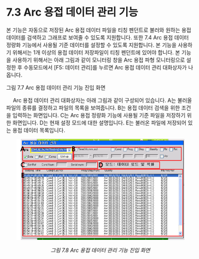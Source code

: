 ﻿# 7.3 Arc 용접 데이터 관리 기능

본 기능은 자동으로 저장된 Arc 용접 데이터 파일을 티칭 펜던트로 불러와 원하는 용접 데이터를 검색하고 그래프로 보여줄 수 있도록 지원합니다. 또한 7.4 Arc 용접 데이터 정량화 기능에서 사용될 기준 데이터를 설정할 수 있도록 지원합니다. 본 기능을 사용하기 위해서는 1개 이상의 용접 데이터 저장파일이 티칭 펜던트에 있어야 합니다.
본 기능을 사용하기 위해서는 아래 그림과 같이 모니터링 창을 Arc 용접 파형 모니터링으로 설정한 후 수동모드에서 [F5: 데이터 관리]를 누르면 Arc 용접 데이터 관리 대화상자가 나옵니다.

 

그림 7.7 Arc 용접 데이터 관리 기능 진입 화면



 
Arc 용접 데이터 관리 대화상자는 아래 그림과 같이 구성되어 있습니다. A는 불러올 파일의 종류를 결정하고 파일의 목록을 보여줍니다. B는 용접 데이터 검색을 위한 조건을 입력하는 화면입니다. C는 Arc 용접 정량화 기능에 사용될 기준 파일을 저장하기 위한 화면입니다. D는 현재 설정 모드에 대한 설명입니다. E는 불러온 파일에 저장되어 있는 용접 데이터 목록입니다.


<p align="center">
 <img src="../../images/7_8.png" width="450" height="270"></img>
 <em><p align="center">그림 7.8 Arc 용접 데이터 관리 기능 진입 화면</p></em>
</p>


